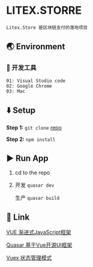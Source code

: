 
#  LITEX.STORRE
```
Litex.Store 是区块链支付的落地项目
```
## :earth_asia: Environment
### :wrench: 开发工具
```
01: Visual Studio code
02: Google Chrome
03: Mac
```
## :arrow_down: Setup

**Step 1:** `git clone` [repo](https://github.com/litexio/litex.store.git)

**Step 2:** `npm install`

## :arrow_forward: Run App

1. cd to the repo
2. 开发 `quasar dev`

   生产 `quasar build`


## :satellite: Link
[VUE 渐进式JavaScript框架](https://cn.vuejs.org/index.html)

[Quasar 基于Vue开源UI框架](http://www.quasarchs.com/guide/introduction-to-quasar.html)

[Vuex 状态管理模式](https://vuex.vuejs.org/zh/)

